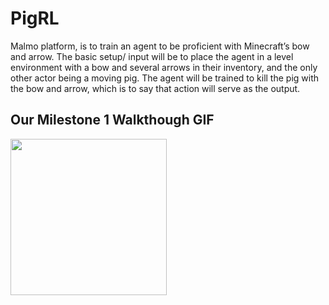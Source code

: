 # PigRL
Malmo platform, is to train an agent to be proficient with Minecraft’s bow and arrow. The basic setup/ input will be to place the agent in a level environment with a bow and several arrows in their inventory, and the only other actor being a moving pig. The agent will be trained to kill the pig with the bow and arrow, which is to say that action will serve as the output.

## Our Milestone 1 Walkthough GIF

<img src="http://g.recordit.co/853ki97zcE.gif" width=250><br>
